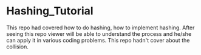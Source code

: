 # Hashing_Tutorial
This repo had covered how to do hashing, how to implement hashing. After seeing this repo viewer will be able to understand the process and he/she can apply it in various coding problems. This repo hadn't cover about the collision.
